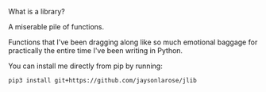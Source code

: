What is a library?

A miserable pile of functions.

Functions that I've been dragging along like so much emotional baggage for practically the entire time I've been writing in Python.

You can install me directly from pip by running:

```bash
pip3 install git+https://github.com/jaysonlarose/jlib
```

